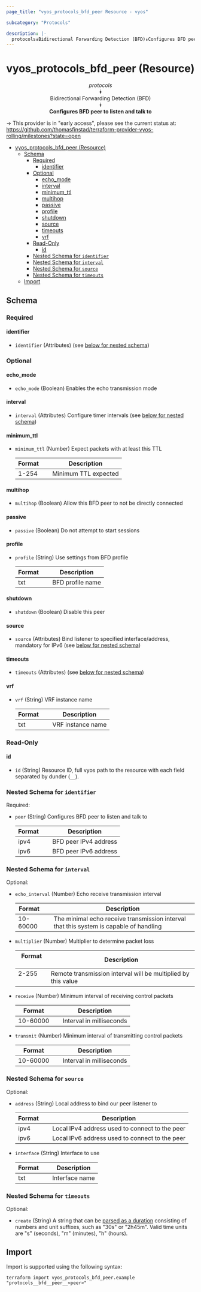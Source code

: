 ```yaml
---
page_title: "vyos_protocols_bfd_peer Resource - vyos"

subcategory: "Protocols"

description: |-
  protocols⯯Bidirectional Forwarding Detection (BFD)⯯Configures BFD peer to listen and talk to
---
```


# vyos_protocols_bfd_peer (Resource)
<center>

*protocols*  
⯯  
Bidirectional Forwarding Detection (BFD)  
⯯  
**Configures BFD peer to listen and talk to**


</center>

-> This provider is in "early access", please see the current status at: https://github.com/thomasfinstad/terraform-provider-vyos-rolling/milestones?state=open

<!--TOC-->

- [vyos_protocols_bfd_peer (Resource)](#vyos_protocols_bfd_peer-resource)
  - [Schema](#schema)
    - [Required](#required)
      - [identifier](#identifier)
    - [Optional](#optional)
      - [echo_mode](#echo_mode)
      - [interval](#interval)
      - [minimum_ttl](#minimum_ttl)
      - [multihop](#multihop)
      - [passive](#passive)
      - [profile](#profile)
      - [shutdown](#shutdown)
      - [source](#source)
      - [timeouts](#timeouts)
      - [vrf](#vrf)
    - [Read-Only](#read-only)
      - [id](#id)
    - [Nested Schema for `identifier`](#nested-schema-for-identifier)
    - [Nested Schema for `interval`](#nested-schema-for-interval)
    - [Nested Schema for `source`](#nested-schema-for-source)
    - [Nested Schema for `timeouts`](#nested-schema-for-timeouts)
  - [Import](#import)

<!--TOC-->

<!-- schema generated by tfplugindocs -->
## Schema

### Required

#### identifier
- `identifier` (Attributes) (see [below for nested schema](#nestedatt--identifier))

### Optional

#### echo_mode
- `echo_mode` (Boolean) Enables the echo transmission mode
#### interval
- `interval` (Attributes) Configure timer intervals (see [below for nested schema](#nestedatt--interval))
#### minimum_ttl
- `minimum_ttl` (Number) Expect packets with at least this TTL

    |  Format  &emsp;|  Description           |
    |----------|------------------------|
    |  1-254   &emsp;|  Minimum TTL expected  |
#### multihop
- `multihop` (Boolean) Allow this BFD peer to not be directly connected
#### passive
- `passive` (Boolean) Do not attempt to start sessions
#### profile
- `profile` (String) Use settings from BFD profile

    |  Format  &emsp;|  Description       |
    |----------|--------------------|
    |  txt     &emsp;|  BFD profile name  |
#### shutdown
- `shutdown` (Boolean) Disable this peer
#### source
- `source` (Attributes) Bind listener to specified interface/address, mandatory for IPv6 (see [below for nested schema](#nestedatt--source))
#### timeouts
- `timeouts` (Attributes) (see [below for nested schema](#nestedatt--timeouts))
#### vrf
- `vrf` (String) VRF instance name

    |  Format  &emsp;|  Description        |
    |----------|---------------------|
    |  txt     &emsp;|  VRF instance name  |

### Read-Only

#### id
- `id` (String) Resource ID, full vyos path to the resource with each field separated by dunder (`__`).

<a id="nestedatt--identifier"></a>
### Nested Schema for `identifier`

Required:

- `peer` (String) Configures BFD peer to listen and talk to

    |  Format  &emsp;|  Description            |
    |----------|-------------------------|
    |  ipv4    &emsp;|  BFD peer IPv4 address  |
    |  ipv6    &emsp;|  BFD peer IPv6 address  |


<a id="nestedatt--interval"></a>
### Nested Schema for `interval`

Optional:

- `echo_interval` (Number) Echo receive transmission interval

    |  Format    &emsp;|  Description                                                                             |
    |------------|------------------------------------------------------------------------------------------|
    |  10-60000  &emsp;|  The minimal echo receive transmission interval that this system is capable of handling  |
- `multiplier` (Number) Multiplier to determine packet loss

    |  Format  &emsp;|  Description                                                    |
    |----------|-----------------------------------------------------------------|
    |  2-255   &emsp;|  Remote transmission interval will be multiplied by this value  |
- `receive` (Number) Minimum interval of receiving control packets

    |  Format    &emsp;|  Description               |
    |------------|----------------------------|
    |  10-60000  &emsp;|  Interval in milliseconds  |
- `transmit` (Number) Minimum interval of transmitting control packets

    |  Format    &emsp;|  Description               |
    |------------|----------------------------|
    |  10-60000  &emsp;|  Interval in milliseconds  |


<a id="nestedatt--source"></a>
### Nested Schema for `source`

Optional:

- `address` (String) Local address to bind our peer listener to

    |  Format  &emsp;|  Description                                     |
    |----------|--------------------------------------------------|
    |  ipv4    &emsp;|  Local IPv4 address used to connect to the peer  |
    |  ipv6    &emsp;|  Local IPv6 address used to connect to the peer  |
- `interface` (String) Interface to use

    |  Format  &emsp;|  Description     |
    |----------|------------------|
    |  txt     &emsp;|  Interface name  |


<a id="nestedatt--timeouts"></a>
### Nested Schema for `timeouts`

Optional:

- `create` (String) A string that can be [parsed as a duration](https://pkg.go.dev/time#ParseDuration) consisting of numbers and unit suffixes, such as &#34;30s&#34; or &#34;2h45m&#34;. Valid time units are &#34;s&#34; (seconds), &#34;m&#34; (minutes), &#34;h&#34; (hours).

## Import

Import is supported using the following syntax:

```shell
terraform import vyos_protocols_bfd_peer.example "protocols__bfd__peer__<peer>"
```
